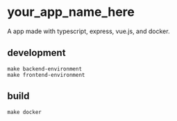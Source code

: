 # your_app_name_here

A app made with typescript, express, vue.js, and docker.

## development

```
make backend-environment
make frontend-environment
```

## build

```
make docker
```